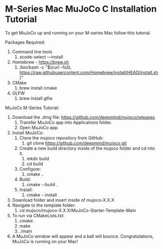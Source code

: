 # M-Series Mac MuJoCo C Installation Tutorial

To get MuJoCo up and running on your M-series Mac follow this tutorial.

Packages Required:

1. Command line tools
    1. xcode-select —install
2. Homebrew -  https://brew.sh
    1. /bin/bash -c "$(curl -fsSL https://raw.githubusercontent.com/Homebrew/install/HEAD/install.sh)"
3. CMake
    1. brew install cmake
4. GLFW
    1. brew install glfw

MuJoCo M-Series Tutorial:

1. Download the .dmg file: https://github.com/deepmind/mujoco/releases.
	1. Transfer MuJoCo app into Applications folder.
	2. Open MuJoCo app. 	
2. Install MuJoCo:
    1. Clone the mujoco repository from GitHub: 
        1. git clone https://github.com/deepmind/mujoco.git
    2. Create a new build directory inside of the mujoco folder and cd into it.
    	1. mkdir build
     	2. cd build
    3. Configure:
     	1. cmake ..
    5. Build:
    	1. cmake --build .
    7. Install:
       	1. cmake --install .
3. Download folder and insert inside of mujoco-X.X.X
4. Navigate to the template folder:
	1. cd mujoco/mujoco-X.X.X/MuJoCo-Starter-Template-Main
5. To run via CMakeLists.txt:
	1. cmake .
 	2. make
  	3. ./main
6. A MuJoCo window will appear and a ball will bounce. Congratulations, MuJoCo is running on your Mac!
